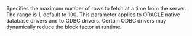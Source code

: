 Specifies the maximum number of rows to fetch at a time from the server. The range is 1,
default to 100. This parameter applies to ORACLE native database drivers and to ODBC drivers.
Certain ODBC drivers may dynamically reduce the block factor at runtime.